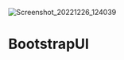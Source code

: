 ![Screenshot_20221226_124039](https://user-images.githubusercontent.com/121855787/210346531-a7cdb32f-d60c-4adf-b461-1c410b045608.png)
# BootstrapUI
